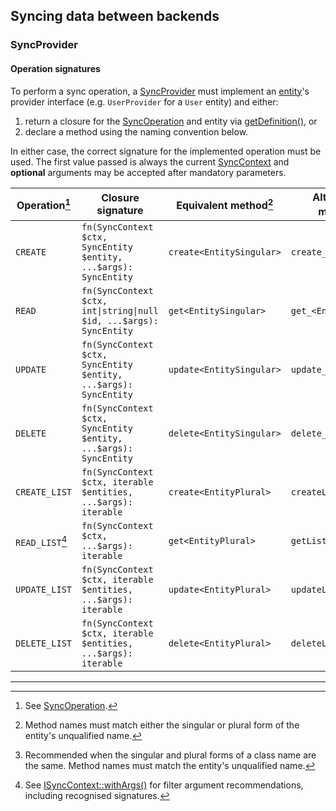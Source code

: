 ## Syncing data between backends

### SyncProvider

#### Operation signatures

To perform a sync operation, a [SyncProvider][SyncProvider] must implement an
[entity][SyncEntity]'s provider interface (e.g. `UserProvider` for a `User`
entity) and either:

1. return a closure for the [SyncOperation][SyncOperation] and entity via
   [getDefinition()][getDefinition], or
2. declare a method using the naming convention below.

In either case, the correct signature for the implemented operation must be
used. The first value passed is always the current [SyncContext][SyncContext]
and **optional** arguments may be accepted after mandatory parameters.

| Operation[^op]  | Closure signature                                                   | Equivalent method[^1]    | Alternative method[^2] |
| --------------- | ------------------------------------------------------------------- | ------------------------ | ---------------------- |
| `CREATE`        | `fn(SyncContext $ctx, SyncEntity $entity, ...$args): SyncEntity`    | `create<EntitySingular>` | `create_<Entity>`      |
| `READ`          | `fn(SyncContext $ctx, int\|string\|null $id, ...$args): SyncEntity` | `get<EntitySingular>`    | `get_<Entity>`         |
| `UPDATE`        | `fn(SyncContext $ctx, SyncEntity $entity, ...$args): SyncEntity`    | `update<EntitySingular>` | `update_<Entity>`      |
| `DELETE`        | `fn(SyncContext $ctx, SyncEntity $entity, ...$args): SyncEntity`    | `delete<EntitySingular>` | `delete_<Entity>`      |
| `CREATE_LIST`   | `fn(SyncContext $ctx, iterable $entities, ...$args): iterable`      | `create<EntityPlural>`   | `createList_<Entity>`  |
| `READ_LIST`[^3] | `fn(SyncContext $ctx, ...$args): iterable`                          | `get<EntityPlural>`      | `getList_<Entity>`     |
| `UPDATE_LIST`   | `fn(SyncContext $ctx, iterable $entities, ...$args): iterable`      | `update<EntityPlural>`   | `updateList_<Entity>`  |
| `DELETE_LIST`   | `fn(SyncContext $ctx, iterable $entities, ...$args): iterable`      | `delete<EntityPlural>`   | `deleteList_<Entity>`  |

[^op]: See [SyncOperation][SyncOperation].

[^1]: Method names must match either the singular or plural form of the entity's
    unqualified name.

[^2]: Recommended when the singular and plural forms of a class name are the
    same. Method names must match the entity's unqualified name.

[^3]: See [ISyncContext::withArgs()][withArgs] for filter argument
    recommendations, including recognised signatures.


---

[getDefinition]: https://lkrms.github.io/php-util/classes/Lkrms-Sync-Concept-SyncProvider.html#method_getDefinition
[SyncContext]: https://lkrms.github.io/php-util/classes/Lkrms-Sync-Support-SyncContext.html
[SyncEntity]: https://lkrms.github.io/php-util/classes/Lkrms-Sync-Concept-SyncEntity.html
[SyncOperation]: https://lkrms.github.io/php-util/classes/Lkrms-Sync-Support-SyncOperation.html
[SyncProvider]: https://lkrms.github.io/php-util/classes/Lkrms-Sync-Concept-SyncProvider.html
[withArgs]: https://lkrms.github.io/php-util/classes/Lkrms-Sync-Contract-ISyncContext.html#method_withArgs

